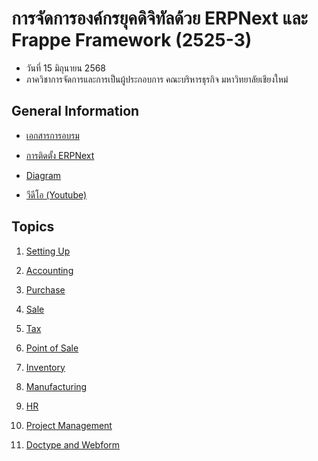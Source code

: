 # การจัดการองค์กรยุคดิจิทัลด้วย ERPNext และ Frappe Framework (2525-3)

- วันที่ 15 มิถุนายน 2568
- ภาควิชาการจัดการและการเป็นผู้ประกอบการ คณะบริหารธุรกิจ มหาวิทยาลัยเชียงใหม่

## General Information

- [เอกสารการอบรม](https://drive.google.com/drive/folders/1C0y6_e2uK56QXJDP4HdRNo0ECaeTCSlU?usp=sharing)

- [การติดตั้ง ERPNext](https://github.com/erp-cmu/training-2025-2/blob/main/erpnext_installation.md)

- [Diagram](https://link.excalidraw.com/l/9PltHIQHZMD/844RxGB62Bm)

- [วีดีโอ (Youtube)](https://www.youtube.com/playlist?list=PLNGLpHQhvGrsRZVIGY77qW3qcWkaE91w8)

## Topics

1. [Setting Up](https://scribehow.com/page/V2_ERPNext_Training_1_Getting_Started_with_Frappe_Cloud__3DDImQ3UTjOivxLUb4ybUQ?referrer=documents)

2. [Accounting](https://scribehow.com/page/V2_ERPNext_Training_2_Accounting__rc4thAkqS-aXyg2JEnrsfg?referrer=documents)

3. [Purchase](https://scribehow.com/page/V2_ERPNext_Training_3_Purchase__mXmfJ7FoTDqg9ikxCZJuMw?referrer=documents)

4. [Sale](https://scribehow.com/page/V2_ERPNext_Training_4_Sale__Pu-uz6L8Q9OgQy_VRkCObg?referrer=documents)

5. [Tax](https://scribehow.com/page/V2_ERPNext_Training_5_Tax__HzCor1EVTi2C4Qc3BZexpw?referrer=documents)

6. [Point of Sale](https://scribehow.com/page/V2_ERPNext_Training_6_Point_of_Sale__ZqF2M4HUQfyr703o7PGIMA?referrer=documents)

7. [Inventory](https://scribehow.com/page/V2_ERPNext_Training_7_Inventory__G2E04RJ_QtuscX_1rlPBoQ?referrer=documents)

8. [Manufacturing](https://scribehow.com/page/V2_ERPNext_Training_8_Manufacturing__8jiD9i9gQGKS8vYty3nW8Q?referrer=documents)

9. [HR](https://scribehow.com/page/V2_ERPNext_Training_9_HR__Otwji3-WT-eVn516OsMVRA?referrer=documents)

10. [Project Management](https://link.excalidraw.com/l/9PltHIQHZMD/692RsBDsX3m)

11. [Doctype and Webform](https://scribehow.com/page/V3_Doctype_and_Webform__pz7QnFrQRrWuykYIdPdstA)
